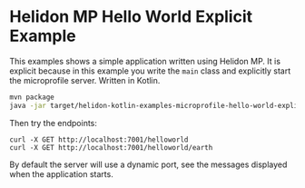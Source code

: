 # Helidon MP Hello World Explicit Example

This examples shows a simple application written using Helidon MP.
It is explicit because in this example you write the `main` class
and explicitly start the microprofile server. Written in Kotlin.

```bash
mvn package
java -jar target/helidon-kotlin-examples-microprofile-hello-world-explicit.jar
```

Then try the endpoints:

```
curl -X GET http://localhost:7001/helloworld
curl -X GET http://localhost:7001/helloworld/earth
```

By default the server will use a dynamic port, see the messages displayed
when the application starts.
